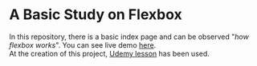 # A Basic Study on Flexbox
In this repository, there is a basic index page and can be observed "_how flexbox works_".  You can see live demo [here](https://jokerinya.github.io/basicFlexboxReference/).  
At the creation of this project, [Udemy lesson](https://www.udemy.com/course/css-the-complete-guide-incl-flexbox-grid-sass/) has been used.
